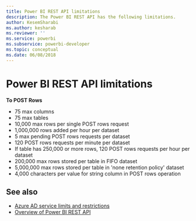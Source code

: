 ```yaml
---
title: Power BI REST API limitations
description: The Power BI REST API has the following limitations.
author: KesemSharabi
ms.author: kesharab
ms.reviewer: ''
ms.service: powerbi
ms.subservice: powerbi-developer
ms.topic: conceptual
ms.date: 06/08/2018
---
```


# Power BI REST API limitations  
  
**To POST Rows**
  
* 75 max columns
* 75 max tables
* 10,000 max rows per single POST rows request  
* 1,000,000 rows added per hour per dataset  
* 5 max pending POST rows requests per dataset  
* 120 POST rows requests per minute per dataset
* If table has 250,000 or more rows, 120 POST rows requests per hour per dataset
* 200,000 max rows stored per table in FIFO dataset
* 5,000,000 max rows stored per table in 'none retention policy' dataset  
* 4,000 characters per value for string column in POST rows operation
  
## See also

* [Azure AD service limits and restrictions](/azure/active-directory/active-directory-service-limits-restrictions)   
* [Overview of Power BI REST API](/rest/api/power-bi/)